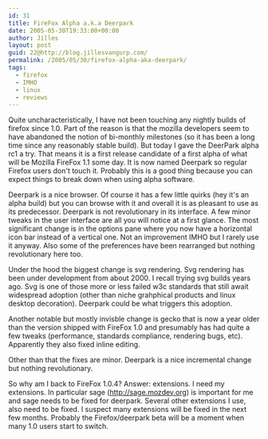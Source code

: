 ```yaml
---
id: 31
title: FireFox Alpha a.k.a Deerpark
date: 2005-05-30T19:33:00+00:00
author: Jilles
layout: post
guid: 22@http://blog.jillesvangurp.com/
permalink: /2005/05/30/firefox-alpha-aka-deerpark/
tags:
  - firefox
  - IMHO
  - linux
  - reviews
---
```

 Quite uncharacteristically, I have not been touching any nightly builds of firefox since 1.0. Part of the reason is that the mozilla developers seem to have abandoned the notion of bi-monthly milestones (so it has been a long time since any reasonably stable build). But today I gave the DeerPark alpha rc1 a try. That means it is a first release candidate of a first alpha of what will be Mozilla FireFox 1.1 some day. It is now named Deerpark so regular Firefox users don't touch it. Probably this is a good thing because you can expect things to break down when using alpha software.

Deerpark is a nice browser. Of course it has a few little quirks (hey it's an alpha build) but you can browse with it and overall it is as pleasant to use as its predecessor. Deerpark is not revolutionary in its interface. A few minor tweaks in the user interface are all you will notice at a first glance. The most significant change is in the options pane where you now have a horizontal icon bar instead of a vertical one. Not an improvement IMHO but I rarely use it anyway. Also some of the preferences have been rearranged but nothing revolutionary here too.

Under the hood the biggest change is svg rendering. Svg rendering has been under development from about 2000. I recall trying svg builds years ago. Svg is one of those more or less failed w3c standards that still await widespread adoption (other than niche grahphical products and linux desktop decoration). Deerpark could be what triggers this adoption.

Another notable but mostly invisble change is gecko that is now a year older than the version shipped with FireFox 1.0 and presumably has had quite a few tweaks (performance, standards compliance, rendering bugs, etc). Apparently they also fixed inline editing.

Other than that the fixes are minor. Deerpark is a nice incremental change but nothing revolutionary.

So why am I back to FireFox 1.0.4? Answer: extensions. I need my extensions. In particular sage (http://sage.mozdev.org) is important for me and sage needs to be fixed for deerpark. Several other extensions I use, also need to be fixed. I suspect many extensions will be fixed in the next few months. Probably the Firefox/deerpark beta will be a moment when many 1.0 users start to switch. 